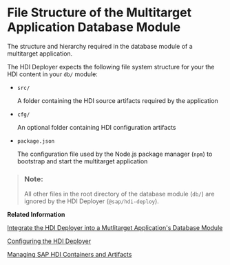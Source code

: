 <!-- loio18ac9fd93d08418ab8bf53582f45d40a -->

# File Structure of the Multitarget Application Database Module

The structure and hierarchy required in the database module of a multitarget application.

The HDI Deployer expects the following file system structure for your the HDI content in your `db/` module:

-   `src/`

    A folder containing the HDI source artifacts required by the application

-   `cfg/`

    An optional folder containing HDI configuration artifacts

-   `package.json`

    The configuration file used by the Node.js package manager \(`npm`\) to bootstrap and start the multitarget application


> ### Note:  
> All other files in the root directory of the database module \(`db/`\) are ignored by the HDI Deployer \(`@sap/hdi-deploy`\).

**Related Information**  


[Integrate the HDI Deployer into a Mutlitarget Application's Database Module](integrate-the-hdi-deployer-into-a-mutlitarget-application-s-database-modu-0194390.md "Install the HDI Deployer for use by a Multi-Target Application (MTA).")

[Configuring the HDI Deployer](configuring-the-hdi-deployer-d5bf65e.md "Set up and use the Node.js-based HDI Deployer in Cloud Foundry.")

[Managing SAP HDI Containers and Artifacts](managing-sap-hdi-containers-and-artifacts-23f1f40.md "In SAP HANA Deployment Infrastructure (HDI), database development artifacts are deployed to so-called containers.")

